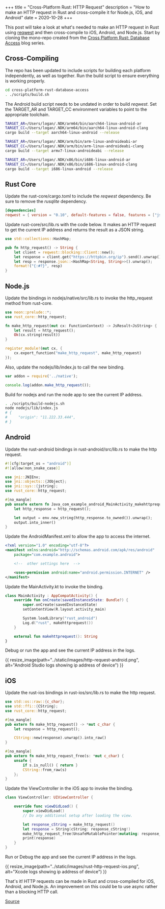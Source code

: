 +++
title = "Cross-Platform Rust: HTTP Request"
description = "How to make an HTTP request in Rust and cross-compile it for Node.js, iOS, and Android"
date = 2020-10-28
+++

This post will take a look at what's needed to make an HTTP request in Rust using 
[reqwest](https://crates.io/crates/reqwest) and then cross-compile to iOS, Android, and Node.js. Start by cloning 
the mono-repo created from the 
[Cross Platform Rust: Database Access](https://github.com/logankeenan/cross-platform-rust-database-access) blog series. 

## Cross-Compiling
The repo has been updated to include scripts for building each platform independently, as well as together.  Run the 
build script to ensure everything is working properly.

```bash
cd cross-platform-rust-database-access
. ./scripts/build.sh
``` 

The Android build script needs to be undated in order to build *reqwest*. Set the TARGET_AR and TARGET_CC environment 
variables to point to the appropriate toolchain. 

```bash
TARGET_AR=/Users/logan/.NDK/arm64/bin/aarch64-linux-android-ar
TARGET_CC=/Users/logan/.NDK/arm64/bin/aarch64-linux-android-clang
cargo build --target aarch64-linux-android --release

TARGET_AR=/Users/logan/.NDK/arm/bin/arm-linux-androideabi-ar
TARGET_CC=/Users/logan/.NDK/arm/bin/arm-linux-androideabi-clang
cargo build --target armv7-linux-androideabi --release

TARGET_AR=/Users/logan/.NDK/x86/bin/i686-linux-android-ar
TARGET_CC=/Users/logan/.NDK/x86/bin/i686-linux-android-clang
cargo build --target i686-linux-android --release
```

## Rust Core
Update the rust-core/cargo.toml to include the *reqwest* dependency.  Be sure to remove the *rusqlite* dependency.

```toml
[dependencies]
reqwest = { version = "0.10", default-features = false, features = ["json", "rustls-tls", "blocking"] }
```

Update rust-core/src/lib.rs with the code below.  It makes an HTTP request to get the current IP address and 
returns the result as a JSON string.

```rust
use std::collections::HashMap;

pub fn http_request() -> String {
    let client = reqwest::blocking::Client::new();
    let response = client.get("https://httpbin.org/ip").send().unwrap();
    let resp = response.json::<HashMap<String, String>>().unwrap();
    format!("{:#?}", resp)
}
```

## Node.js

Update the bindings in nodejs/native/src/lib.rs to invoke the http_request method from rust-core.

```rust 
use neon::prelude::*;
use rust_core::http_request;

fn make_http_request(mut cx: FunctionContext) -> JsResult<JsString> {
    let result = http_request();
    Ok(cx.string(result))
}

register_module!(mut cx, {
    cx.export_function("make_http_request", make_http_request)
});
```

Also, update the nodejs/lib/index.js to call the new binding.
```js
var addon = require('../native');

console.log(addon.make_http_request());
```

Build for nodejs and run the node app to see the current IP address.
```bash
. ./scripts/build-nodejs.sh 
node nodejs/lib/index.js
# {
#     "origin": "11.222.33.444",
# }
```

## Android

Update the rust-android bindings in rust-android/src/lib.rs to make the http request.

```rust
#![cfg(target_os = "android")]
#![allow(non_snake_case)]

use jni::JNIEnv;
use jni::objects::{JObject};
use jni::sys::{jstring};
use rust_core::http_request;

#[no_mangle]
pub unsafe extern fn Java_com_example_android_MainActivity_makehttprequest(env: JNIEnv, _: JObject) -> jstring {
    let http_response = http_request();

    let output = env.new_string(http_response.to_owned()).unwrap();
    output.into_inner()
}
```

Update the AndroidManifest.xml to allow the app to access the internet.
```xml
<?xml version="1.0" encoding="utf-8"?>
<manifest xmlns:android="http://schemas.android.com/apk/res/android"
    package="com.example.android">

    <!--  other settings here  -->

    <uses-permission android:name="android.permission.INTERNET" />
</manifest>
``` 

Update the MainActivity.kt to invoke the binding.
```kotlin
class MainActivity : AppCompatActivity() {
    override fun onCreate(savedInstanceState: Bundle?) {
        super.onCreate(savedInstanceState)
        setContentView(R.layout.activity_main)

        System.loadLibrary("rust_android")
        Log.d("rust", makehttprequest())
    }

    external fun makehttprequest(): String
}
```

Debug or run the app and see the current IP address in the logs.

{{ resize_image(path="../static/images/http-request-android.png", alt="Android Studio logs showing ip address of device") }}

## iOS

Update the rust-ios bindings in rust-ios/src/lib.rs to make the http request.
```rust
use std::os::raw::{c_char};
use std::ffi::{CString};
use rust_core::http_request;

#[no_mangle]
pub extern fn make_http_request() -> *mut c_char {
    let response = http_request();

    CString::new(response).unwrap().into_raw()
}

#[no_mangle]
pub extern fn make_http_request_free(s: *mut c_char) {
    unsafe {
        if s.is_null() { return }
        CString::from_raw(s)
    };
}
```

Update the ViewController in the iOS app to invoke the binding.

```swift
class ViewController: UIViewController {

    override func viewDidLoad() {
        super.viewDidLoad()
        // Do any additional setup after loading the view.

        let response_cString = make_http_request()
        let response = String(cString: response_cString!)
        make_http_request_free(UnsafeMutablePointer(mutating: response_cString))
        print(response)
    }
}
```

Run or Debug the app and see the current IP address in the logs.

{{ resize_image(path="../static/images/rust-http-request-ios.png", alt="Xcode logs showing ip address of device") }}

That's it! HTTP requests can be made in Rust and cross-compiled for iOS, Android, and Node.js.  An improvement on
this could be to use async rather than a blocking HTTP call.

[Source](https://github.com/logankeenan/cross-platform-rust-http-request)



